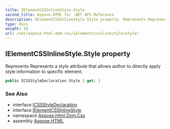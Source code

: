 ```yaml
---
title: IElementCSSInlineStyle.Style
second_title: Aspose.HTML for .NET API Reference
description: IElementCSSInlineStyle Style property. Represents Represents a style attribute that allows author to directly apply style information to specific element
type: docs
weight: 10
url: /net/aspose.html.dom.css/ielementcssinlinestyle/style/
---
```

## IElementCSSInlineStyle.Style property

Represents Represents a style attribute that allows author to directly apply style information to specific element.

```csharp
public ICSSStyleDeclaration Style { get; }
```

### See Also

* interface [ICSSStyleDeclaration](../../icssstyledeclaration/)
* interface [IElementCSSInlineStyle](../)
* namespace [Aspose.Html.Dom.Css](../../../aspose.html.dom.css/)
* assembly [Aspose.HTML](../../../)

